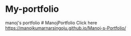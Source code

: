 # My-portfolio
manoj's portfolio
#   M a n o j P o r t f o l i o 
Click here  https://manojkumarnarsingoju.github.io/Manoj-s-Portfolio/
 
 
